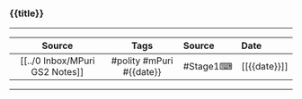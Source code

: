 ### {{title}}

---

|             Source             |           Tags           | Source | Date         |
|:------------------------------:|:------------------------:|:------ |:------------ |
| [[../0 Inbox/MPuri GS2 Notes]] | #polity #mPuri #{{date}} | #Stage1⌨  | [[{{date}}]] |              |

---
